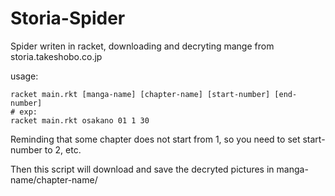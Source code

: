 # Storia-Spider
Spider writen in racket, downloading and decryting mange from storia.takeshobo.co.jp

usage:
```
racket main.rkt [manga-name] [chapter-name] [start-number] [end-number]
# exp:
racket main.rkt osakano 01 1 30
```

Reminding that some chapter does not start from 1, so you need to set start-number to 2, etc.

Then this script will download and save the decryted pictures in manga-name/chapter-name/
